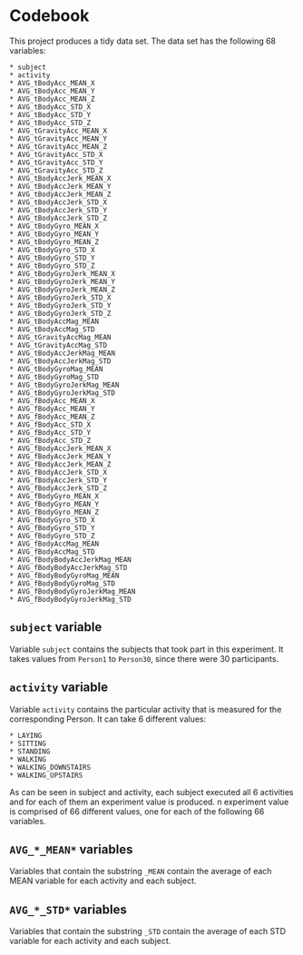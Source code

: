 # Codebook

This project produces a tidy data set.
The data set has the following 68 variables:

    * subject
    * activity
    * AVG_tBodyAcc_MEAN_X
    * AVG_tBodyAcc_MEAN_Y
    * AVG_tBodyAcc_MEAN_Z
    * AVG_tBodyAcc_STD_X
    * AVG_tBodyAcc_STD_Y
    * AVG_tBodyAcc_STD_Z
    * AVG_tGravityAcc_MEAN_X
    * AVG_tGravityAcc_MEAN_Y
    * AVG_tGravityAcc_MEAN_Z
    * AVG_tGravityAcc_STD_X
    * AVG_tGravityAcc_STD_Y
    * AVG_tGravityAcc_STD_Z
    * AVG_tBodyAccJerk_MEAN_X
    * AVG_tBodyAccJerk_MEAN_Y
    * AVG_tBodyAccJerk_MEAN_Z
    * AVG_tBodyAccJerk_STD_X
    * AVG_tBodyAccJerk_STD_Y
    * AVG_tBodyAccJerk_STD_Z
    * AVG_tBodyGyro_MEAN_X
    * AVG_tBodyGyro_MEAN_Y
    * AVG_tBodyGyro_MEAN_Z
    * AVG_tBodyGyro_STD_X
    * AVG_tBodyGyro_STD_Y
    * AVG_tBodyGyro_STD_Z
    * AVG_tBodyGyroJerk_MEAN_X
    * AVG_tBodyGyroJerk_MEAN_Y
    * AVG_tBodyGyroJerk_MEAN_Z
    * AVG_tBodyGyroJerk_STD_X
    * AVG_tBodyGyroJerk_STD_Y
    * AVG_tBodyGyroJerk_STD_Z
    * AVG_tBodyAccMag_MEAN
    * AVG_tBodyAccMag_STD
    * AVG_tGravityAccMag_MEAN
    * AVG_tGravityAccMag_STD
    * AVG_tBodyAccJerkMag_MEAN
    * AVG_tBodyAccJerkMag_STD
    * AVG_tBodyGyroMag_MEAN
    * AVG_tBodyGyroMag_STD
    * AVG_tBodyGyroJerkMag_MEAN
    * AVG_tBodyGyroJerkMag_STD
    * AVG_fBodyAcc_MEAN_X
    * AVG_fBodyAcc_MEAN_Y
    * AVG_fBodyAcc_MEAN_Z
    * AVG_fBodyAcc_STD_X
    * AVG_fBodyAcc_STD_Y
    * AVG_fBodyAcc_STD_Z
    * AVG_fBodyAccJerk_MEAN_X
    * AVG_fBodyAccJerk_MEAN_Y
    * AVG_fBodyAccJerk_MEAN_Z
    * AVG_fBodyAccJerk_STD_X
    * AVG_fBodyAccJerk_STD_Y
    * AVG_fBodyAccJerk_STD_Z
    * AVG_fBodyGyro_MEAN_X
    * AVG_fBodyGyro_MEAN_Y
    * AVG_fBodyGyro_MEAN_Z
    * AVG_fBodyGyro_STD_X
    * AVG_fBodyGyro_STD_Y
    * AVG_fBodyGyro_STD_Z
    * AVG_fBodyAccMag_MEAN
    * AVG_fBodyAccMag_STD
    * AVG_fBodyBodyAccJerkMag_MEAN
    * AVG_fBodyBodyAccJerkMag_STD
    * AVG_fBodyBodyGyroMag_MEAN
    * AVG_fBodyBodyGyroMag_STD
    * AVG_fBodyBodyGyroJerkMag_MEAN
    * AVG_fBodyBodyGyroJerkMag_STD

## `subject` variable
Variable `subject` contains the subjects that took part in this experiment.
It takes values from `Person1` to `Person30`, since there were 30 participants.

## `activity` variable
Variable `activity` contains the particular activity that is measured for the corresponding Person.
It can take 6 different values:

    * LAYING
    * SITTING
    * STANDING
    * WALKING
	* WALKING_DOWNSTAIRS
	* WALKING_UPSTAIRS

As can be seen in subject and activity, each subject executed all 6 activities and for each of them an experiment value is produced.
n experiment value is comprised of 66 different values, one for each of the following 66 variables.

## `AVG_*_MEAN*` variables
Variables that contain the substring `_MEAN` contain the average of each MEAN variable for each activity and each subject.

## `AVG_*_STD*` variables
Variables that contain the substring `_STD` contain the average of each STD variable for each activity and each subject.
